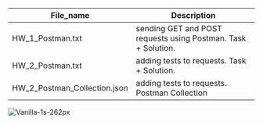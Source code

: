 | File_name  | Description |
| ------------- | ------------- |
| HW_1_Postman.txt  | sending GET and POST requests using Postman. Task + Solution.|
| HW_2_Postman.txt  | adding tests to requests. Task + Solution.|
| HW_2_Postman_Collection.json  | adding tests to requests. Postman Collection |
![Vanilla-1s-262px](https://user-images.githubusercontent.com/106335063/208982289-4c8a3e52-b814-48d4-acc8-d569f95a1288.gif)
